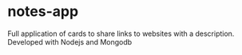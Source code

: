 # notes-app
Full application of cards to share links to websites with a description. Developed with Nodejs and Mongodb
